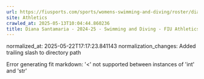 ```yaml
---
url: https://fiusports.com/sports/womens-swimming-and-diving/roster/diana-santamaria/12846/
site: Athletics
crawled_at: 2025-05-13T10:04:44.860236
title: Diana Santamaria - 2024-25 - Swimming and Diving - FIU Athletics
---
```

normalized_at: 2025-05-22T17:17:23.841143
normalization_changes: Added trailing slash to directory path

Error generating fit markdown: '<' not supported between instances of 'int' and 'str'